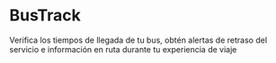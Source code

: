 # BusTrack
Verifica los tiempos de llegada de tu bus, obtén alertas de retraso del servicio e información en ruta durante tu experiencia de viaje

